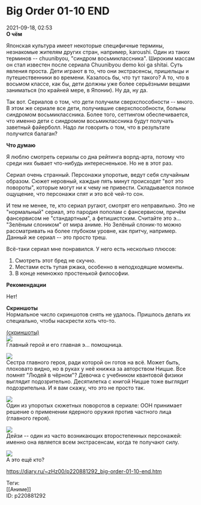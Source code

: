 Big Order 01-10 END
====================

   
 2021-09-18, 02:53   
   **О чём**    
   
 Японская культура имеет некоторые специфичные термины, незнакомые жителям других стран, например, karoushi. Один из таких терминов -- chuunibyou, "синдром восьмиклассника". Широким массам он стал известен после сериала Chuunibyou demo koi ga shitai. Суть явления проста. Дети играют в то, что они экстрасенсы, пришельцы и путешественники во времени. Казалось бы, что тут такого? А то, что в восьмом классе, как бы, дети должны уже более серьёзными вещами заниматься (по крайней мере, в Японии). Ну да, ну да.   
   
 Так вот. Сериалов о том, что дети получили сверхспособности -- много. В этом же сериале все дети, получившие сверхспособности, больны синдромом восьмиклассника. Более того, сеттингом обеспечивается, что именно дети с синдромом восьмиклассника будут получать заветный файерболл. Надо ли говорить о том, что в результате получится балаган?   
   
  **Что думаю**    
   
 Я люблю смотреть сериалы со дна рейтинга ворлд-арта, потому что среди них бывает что-нибудь интересненькое. Но не в этот раз.   
   
 Сериал очень странный. Персонажи упоротые, ведут себя случайным образом. Сюжет неровный, каждые пять минут происходят "вот это повороты", которые могут ни к чему не привести. Складывается полное ощущение, что персонажи спят и это всё чей-то сон.   
   
 И тем не менее, те, кто сериал ругают, смотрят его неправильно. Это не "нормальный" сериал, это пародия пополам с фансервисом, причём фансервисом не "стандартным", а фетишистским. Считайте это э... "Зелёным слоником" от мира аниме. Но Зелёный слоник-то можно рассматривать на более глубоком уровне, как притчу, например. Данный же сериал -- это просто треш.   
   
 Всё-таки сериал мне понравился. У него есть несколько плюсов:   
 1. Смотреть этот бред не скучно.   
 2. Местами есть тупая ржака, особенно в неподходящие моменты.   
 3. В конце немножко простенькой философии.   
   
  **Рекомендации**    
   
 Нет!   
   
  **Скриншоты**    
 Нормальное число скриншотов снять не удалось. Пришлось делать их специально, чтобы наскрести хоть что-то.   
   
  [(скриншоты)](https://zHz00.diary.ru/p220881292.htm?index=1#linkmore220881292m1)       
  [![](https://c.radikal.ru/c43/2109/81/a97b2c68f71ct.jpg)](https://c.radikal.ru/c43/2109/81/a97b2c68f71c.jpg)    
 Главный герой и его главная э... помощница.   
   
  [![](https://b.radikal.ru/b11/2109/e1/a307a5cba233t.jpg)](https://b.radikal.ru/b11/2109/e1/a307a5cba233.jpg)    
 Сестра главного героя, ради которой он готов на всё. Может быть, плоховато видно, но в руках у неё книжка за авторством Ницше. Все помнят "Людей в чёрном"? Девочка с учебником квантовой физики выглядит подозрительно. Десятилетка с книгой Ницше тоже выглядит подозрительна. И я вам скажу, что это не просто так.   
   
  [![](https://c.radikal.ru/c20/2109/f2/00634bca1864t.jpg)](https://c.radikal.ru/c20/2109/f2/00634bca1864.jpg)    
 Один из упоротых сюжетных поворотов в сериале: ООН принимает решение о применении ядерного оружия против частного лица (главного героя).   
   
  [![](https://c.radikal.ru/c04/2109/57/fd300b8f84d4t.jpg)](https://c.radikal.ru/c04/2109/57/fd300b8f84d4.jpg)    
 Дейзи -- один из часто возникающих второстепенных персонажей: именно она является всем экстрасенсам, когда те получают силу.   
   
  [![](https://a.radikal.ru/a42/2109/a9/3f8cb390c5dft.jpg)](https://a.radikal.ru/a42/2109/a9/3f8cb390c5df.jpg)    
 А это ещё кто?   
   
      
    
 <https://diary.ru/~zHz00/p220881292_big-order-01-10-end.htm>   
   
 Теги:   
 [[Аниме]]   
 ID: p220881292